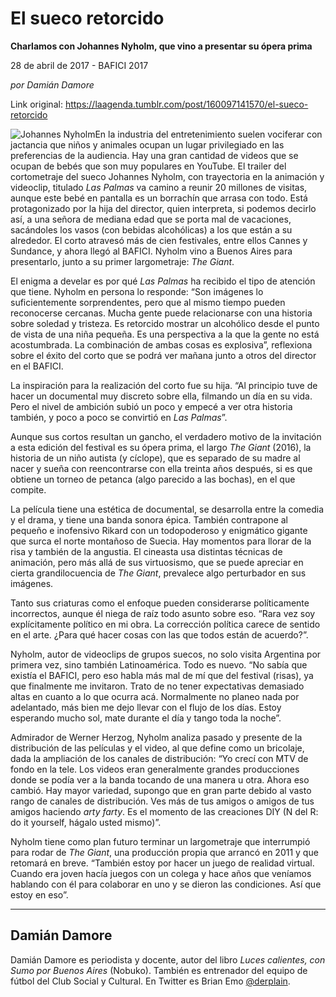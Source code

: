 # El sueco retorcido

**Charlamos con Johannes Nyholm, que vino a presentar su ópera prima**

28 de abril de 2017 - BAFICI 2017

_por Damián Damore_

Link original: https://laagenda.tumblr.com/post/160097141570/el-sueco-retorcido

![Johannes Nyholm](https://64.media.tumblr.com/50efc87b576072c78fb1880594fc786c/tumblr_inline_pjzvrafngJ1t6q87u_500.jpg)En la industria del entretenimiento suelen vociferar con jactancia que niños y animales ocupan un lugar privilegiado en las preferencias de la audiencia. Hay una gran cantidad de videos que se ocupan de bebés que son muy populares en YouTube. El trailer del cortometraje del sueco Johannes Nyholm, con trayectoria en la animación y videoclip, titulado *Las Palmas* va camino a reunir 20 millones de visitas, aunque este bebé en pantalla es un borrachín que arrasa con todo. Está protagonizado por la hija del director, quien interpreta, si podemos decirlo así, a una señora de mediana edad que se porta mal de vacaciones, sacándoles los vasos (con bebidas alcohólicas) a los que están a su alrededor. El corto atravesó más de cien festivales, entre ellos Cannes y Sundance, y ahora llegó al BAFICI. Nyholm vino a Buenos Aires para presentarlo, junto a su primer largometraje: *The Giant*.

El enigma a develar es por qué *Las Palmas* ha recibido el tipo de atención que tiene. Nyholm en persona lo responde: “Son imágenes lo suficientemente sorprendentes, pero que al mismo tiempo pueden reconocerse cercanas. Mucha gente puede relacionarse con una historia sobre soledad y tristeza. Es retorcido mostrar un alcohólico desde el punto de vista de una niña pequeña. Es una perspectiva a la que la gente no está acostumbrada. La combinación de ambas cosas es explosiva”, reflexiona sobre el éxito del corto que se podrá ver mañana junto a otros del director en el BAFICI.

La inspiración para la realización del corto fue su hija. “Al principio tuve de hacer un documental muy discreto sobre ella, filmando un día en su vida. Pero el nivel de ambición subió un poco y empecé a ver otra historia también, y poco a poco se convirtió en *Las Palmas*”.

Aunque sus cortos resultan un gancho, el verdadero motivo de la invitación a esta edición del festival es su ópera prima, el largo *The Giant* (2016), la historia de un niño autista (y cíclope), que es separado de su madre al nacer y sueña con reencontrarse con ella treinta años después, si es que obtiene un torneo de petanca (algo parecido a las bochas), en el que compite.

La película tiene una estética de documental, se desarrolla entre la comedia y el drama, y tiene una banda sonora épica. También contrapone al pequeño e inofensivo Rikard con un todopoderoso y enigmático gigante que surca el norte montañoso de Suecia. Hay momentos para llorar de la risa y también de la angustia. El cineasta usa distintas técnicas de animación, pero más allá de sus virtuosismo, que se puede apreciar en cierta grandilocuencia de *The Giant*, prevalece algo perturbador en sus imágenes.

Tanto sus criaturas como el enfoque pueden considerarse políticamente incorrectos, aunque él niega de raíz todo asunto sobre eso. “Rara vez soy explícitamente político en mi obra. La corrección política carece de sentido en el arte. ¿Para qué hacer cosas con las que todos están de acuerdo?”.

Nyholm, autor de videoclips de grupos suecos, no solo visita Argentina por primera vez, sino también Latinoamérica. Todo es nuevo. “No sabía que existía el BAFICI, pero eso habla más mal de mí que del festival (risas), ya que finalmente me invitaron. Trato de no tener expectativas demasiado altas en cuanto a lo que ocurra acá. Normalmente no planeo nada por adelantado, más bien me dejo llevar con el flujo de los días. Estoy esperando mucho sol, mate durante el día y tango toda la noche”.

Admirador de Werner Herzog, Nyholm analiza pasado y presente de la distribución de las películas y el video, al que define como un bricolaje, dada la ampliación de los canales de distribución: “Yo crecí con MTV de fondo en la tele. Los videos eran generalmente grandes producciones donde se podía ver a la banda tocando de una manera u otra. Ahora eso cambió. Hay mayor variedad, supongo que en gran parte debido al vasto rango de canales de distribución. Ves más de tus amigos o amigos de tus amigos haciendo *arty farty*. Es el momento de las creaciones DIY (N del R: do it yourself, hágalo usted mismo)”.

Nyholm tiene como plan futuro terminar un largometraje que interrumpió para rodar de *The Giant*, una producción propia que arrancó en 2011 y que retomará en breve. “También estoy por hacer un juego de realidad virtual. Cuando era joven hacía juegos con un colega y hace años que veníamos hablando con él para colaborar en uno y se dieron las condiciones. Así que estoy en eso”.

  




---

 Damián Damore
--------------

 Damián Damore es periodista y docente, autor del libro *Luces calientes, con Sumo por Buenos Aires* (Nobuko). También es entrenador del equipo de fútbol del Club Social y Cultural. En Twitter es Brian Emo [@derplain](https://twitter.com/derplain). 

